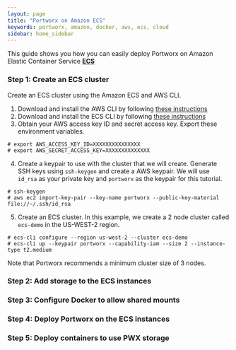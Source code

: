 ```yaml
---
layout: page
title: "Portworx on Amazon ECS"
keywords: portworx, amazon, docker, aws, ecs, cloud
sidebar: home_sidebar
---
```


This guide shows you how you can easily deploy Portworx on Amazon Elastic Container Service [**ECS**](https://aws.amazon.com/ecs/)

### Step 1: Create an ECS cluster
Create an ECS cluster using the Amazon ECS and AWS CLI.

1. Download and install the AWS CLI by following [these instructions](http://docs.aws.amazon.com/cli/latest/userguide/installing.html)
2. Download and install the ECS CLI by following [these instructions](http://docs.aws.amazon.com/AmazonECS/latest/developerguide/ECS_CLI_installation.html)
3. Obtain your AWS access key ID and secret access key.  Export these environment variables.
```
# export AWS_ACCESS_KEY_ID=XXXXXXXXXXXXXXX
# export AWS_SECRET_ACCESS_KEY=XXXXXXXXXXXXXX
```
4. Create a keypair to use with the cluster that we will create.  Generate SSH keys using `ssh-keygen` and create a AWS keypair.  We will use `id_rsa` as your private key and `portworx` as the keypair for this tutorial.
```
# ssh-keygen
# aws ec2 import-key-pair --key-name portworx --public-key-material file://~/.ssh/id_rsa
```
5. Create an ECS cluster.  In this example, we create a 2 node cluster called `ecs-demo` in the US-WEST-2 region.
```
# ecs-cli configure --region us-west-2 --cluster ecs-demo
# ecs-cli up --keypair portworx --capability-iam --size 2 --instance-type t2.medium
```
Note that Portworx recommends a minimum cluster size of 3 nodes.

### Step 2: Add storage to the ECS instances

### Step 3: Configure Docker to allow shared mounts

### Step 4: Deploy Portworx on the ECS instances

### Step 5: Deploy containers to use PWX storage
